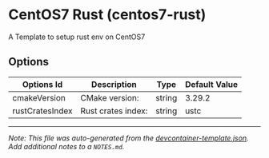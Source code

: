 
# CentOS7 Rust (centos7-rust)

A Template to setup rust env on CentOS7

## Options

| Options Id | Description | Type | Default Value |
|-----|-----|-----|-----|
| cmakeVersion | CMake version: | string | 3.29.2 |
| rustCratesIndex | Rust crates index: | string | ustc |



---

_Note: This file was auto-generated from the [devcontainer-template.json](https://github.com/lhyzf/devcontainers-template/blob/main/src/centos7-rust/devcontainer-template.json).  Add additional notes to a `NOTES.md`._
